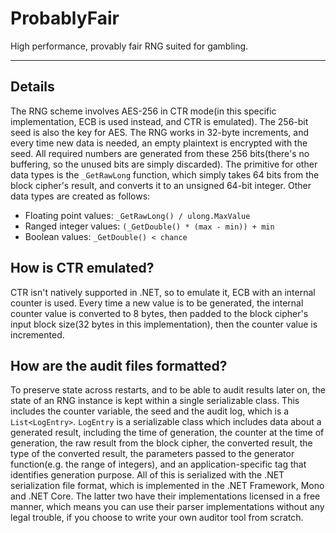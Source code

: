 # ProbablyFair
High performance, provably fair RNG suited for gambling.

----------------

## Details
The RNG scheme involves AES-256 in CTR mode(in this specific implementation, ECB is used instead, and CTR is emulated). The 256-bit seed is also the key for AES. The RNG works in 32-byte increments, and every time new data is needed, an empty plaintext is encrypted with the seed. All required numbers are generated from these 256 bits(there's no buffering, so the unused bits are simply discarded). The primitive for other data types is the `_GetRawLong` function, which simply takes 64 bits from the block cipher's result, and converts it to an unsigned 64-bit integer. Other data types are created as follows:

* Floating point values: `_GetRawLong() / ulong.MaxValue`
* Ranged integer values: `(_GetDouble() * (max - min)) + min`
* Boolean values: `_GetDouble() < chance`

## How is CTR emulated?
CTR isn't natively supported in .NET, so to emulate it, ECB with an internal counter is used. Every time a new value is to be generated, the internal counter value is converted to 8 bytes, then padded to the block cipher's input block size(32 bytes in this implementation), then the counter value is incremented.

## How are the audit files formatted?
To preserve state across restarts, and to be able to audit results later on, the state of an RNG instance is kept within a single serializable class. This includes the counter variable, the seed and the audit log, which is a `List<LogEntry>`. `LogEntry` is a serializable class which includes data about a generated result, including the time of generation, the counter at the time of generation, the raw result from the block cipher, the converted result, the type of the converted result, the parameters passed to the generator function(e.g. the range of integers), and an application-specific tag that identifies generation purpose. All of this is serialized with the .NET serialization file format, which is implemented in the .NET Framework, Mono and .NET Core. The latter two have their implementations licensed in a free manner, which means you can use their parser implementations without any legal trouble, if you choose to write your own auditor tool from scratch.
